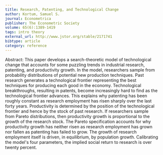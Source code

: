 ```yaml
---
title: Research, Patenting, and Technological Change
author: Kortum, Samuel S.
journal: Econometrica
publisher: The Econometric Society
volume: 65(6):1389-1419
tags: intro theory
external_url: http://www.jstor.org/stable/2171741
bibtype: article
category: reference
---
```

Abstract: This paper develops a search-theoretic model of technological change that accounts for some puzzling trends in industrial research, patenting, and productivity growth. In the model, researchers sample from probability distributions of potential new production techniques. Past research generates a technological frontier representing the best techniques for producing each good in the economy. Technological breakthroughs, resulting in patents, become increasingly hard to find as the technological frontier advances. This explains why patenting has been roughly constant as research employment has risen sharply over the last forty years. Productivity is determined by the position of the technological frontier and hence by the stock of past research. If researchers sample from Pareto distributions, then productivity growth is proportional to the growth of the research stock. The Pareto specification accounts for why productivity growth has neither risen as research employment has grown nor fallen as patenting has failed to grow. The growth of research employment itself is driven, in equilibrium, by population growth. Calibrating the model's four parameters, the implied social return to research is over twenty percent.
